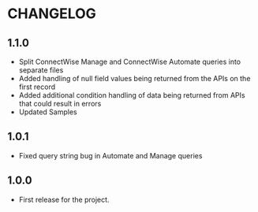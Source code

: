 # CHANGELOG

## 1.1.0

*   Split ConnectWise Manage and ConnectWise Automate queries into separate files
*   Added handling of null field values being returned from the APIs on the first record
*   Added additional condition handling of data being returned from APIs that could result in errors
*   Updated Samples


## 1.0.1

*   Fixed query string bug in Automate and Manage queries

## 1.0.0

*   First release for the project.
